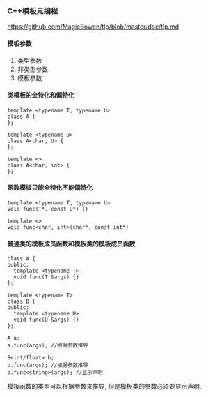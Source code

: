 ### C++模板元编程

https://github.com/MagicBowen/tlp/blob/master/doc/tlp.md

#### 模板参数
1. 类型参数
2. 非类型参数
3. 模板参数

#### 类模板的全特化和偏特化
```
template <typename T, typename U>
class A {
};

template <typename U>
class A<char, U> {
};

template <>
class A<char, int> {
};
```

#### 函数模板只能全特化不能偏特化
```
template <typename T, typename U>
void func(T*, const U*) {}

template <>
void func<char, int>(char*, const int*)
```

#### 普通类的模板成员函数和模板类的模板成员函数
```
class A {
public:
  template <typename T>
  void func(T &args) {}
};

template <typename T>
class B {
public:
  template <typename U>
  void func(U &args) {}
};

A a;
a.func(args); //根据参数推导

B<int/float> b;
b.func(args); //根据参数推导
b.func<string>(args); //显示声明
```
模板函数的类型可以根据参数来推导, 但是模板类的参数必须要显示声明.